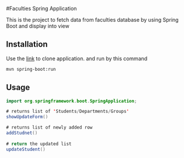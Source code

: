 #Faculties Spring Application

This is the project to fetch data from faculties database
by using Spring Boot and display into view 

## Installation

Use the [link](https://abhishek186@bitbucket.org/abhishek186/faculties_spring.git) to clone application.
and run by this command
```bash
mvn spring-boot:run
```

## Usage

```java
import org.springframework.boot.SpringApplication;

# returns list of 'Students/Departments/Groups'
showUpdateForm()

# returns list of newly added row
addStudnet()
        
# return the updated list 
updateStudent()
```
